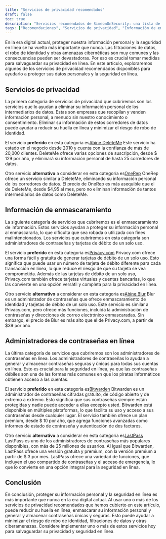 ```yaml
---
title: "Servicios de privacidad recomendados"
draft: false
toc: true
description: "Servicios recomendados de SimeonOnSecurity: una lista de servicios de privacidad confiables, soluciones de enmascaramiento de información y administradores de contraseñas en línea para proteger sus datos personales y la seguridad en línea. Descubra las opciones preferidas para eliminar registros de los principales corredores de datos, generar tarjetas de débito de un solo uso, administrar contraseñas y más."
tags: ["Recomendaciones", "Servicios de privacidad", "Información de enmascaramiento", "Administradores de contraseñas en línea", "Abine Eliminarme", "un representante", "abina desenfoque", "Privacidad.com", "guardián de bits", "Cifrado E2E", "Administrador de contraseñas en línea"]
---
```

 En la era digital actual, proteger nuestra información personal y la seguridad en línea se ha vuelto más importante que nunca. Las filtraciones de datos, el robo de identidad y otras amenazas cibernéticas son muy comunes y las consecuencias pueden ser devastadoras. Por eso es crucial tomar medidas para salvaguardar su privacidad en línea. En este artículo, exploraremos algunos de los servicios de privacidad recomendados disponibles para ayudarlo a proteger sus datos personales y la seguridad en línea.

## Servicios de privacidad

La primera categoría de servicios de privacidad que cubriremos son los servicios que lo ayudan a eliminar su información personal de los intermediarios de datos. Estas son empresas que recopilan y venden información personal, a menudo sin nuestro conocimiento o consentimiento. Eliminar su información de estos corredores de datos puede ayudar a reducir su huella en línea y minimizar el riesgo de robo de identidad.

El servicio **preferido** en esta categoría es[Abine DeleteMe](https://joindeleteme.com/refer?coupon=RFR-40867-7DWHR4) Este servicio ha estado en el negocio desde 2010 y cuenta con la confianza de más de 20,000 clientes. DeleteMe ofrece varias opciones de suscripción, desde $ 129 por año, y eliminará su información personal de hasta 25 corredores de datos.

Otro servicio **alternativo** a considerar en esta categoría es[OneRep](https://onerep.com) OneRep ofrece un servicio similar a DeleteMe, eliminando su información personal de los corredores de datos. El precio de OneRep es más asequible que el de DeleteMe, desde $4,95 al mes, pero no eliminan información de tantos intermediarios de datos como DeleteMe.

## Información de enmascaramiento

La siguiente categoría de servicios que cubriremos es el enmascaramiento de información. Estos servicios ayudan a proteger su información personal al enmascararla, lo que dificulta que sea robada o utilizada con fines malintencionados. Los servicios que cubriremos en esta categoría son administradores de contraseñas y tarjetas de débito de un solo uso.

El servicio **preferido** en esta categoría es[Privacy.com](https://privacy.com/join/SU86Y) Privacy.com ofrece una forma fácil y gratuita de generar tarjetas de débito de un solo uso. Esto significa que puede usar un número de tarjeta de débito diferente para cada transacción en línea, lo que reduce el riesgo de que su tarjeta se vea comprometida. Además de las tarjetas de débito de un solo uso, Privacy.com también ofrece tarjetas virtuales y cuentas bancarias, lo que las convierte en una opción versátil y completa para la privacidad en línea.

Otro servicio **alternativo** a considerar en esta categoría es[Abine Blur](https://dnt.abine.com/#/ref_register/pC8ZbvQtt) Blur es un administrador de contraseñas que ofrece enmascaramiento de identidad y tarjetas de débito de un solo uso. Este servicio es similar a Privacy.com, pero ofrece más funciones, incluida la administración de contraseñas y direcciones de correo electrónico enmascaradas. Sin embargo, el precio de Blur es más alto que el de Privacy.com, a partir de $39 por año.

## Administradores de contraseñas en línea

La última categoría de servicios que cubriremos son los administradores de contraseñas en línea. Los administradores de contraseñas lo ayudan a generar y almacenar contraseñas seguras y únicas para todas sus cuentas en línea. Esto es crucial para la seguridad en línea, ya que las contraseñas débiles son una de las formas más comunes en que los piratas informáticos obtienen acceso a las cuentas.

El servicio **preferido** en esta categoría es[Bitwarden](https://bitwarden.com) Bitwarden es un administrador de contraseñas cifradas gratuito, de código abierto y de extremo a extremo. Esto significa que sus contraseñas siempre están protegidas y nadie puede acceder a ellas excepto usted. Bitwarden está disponible en múltiples plataformas, lo que facilita su uso y acceso a sus contraseñas desde cualquier lugar. El servicio también ofrece un plan premium, desde $ 10 por año, que agrega funciones avanzadas como informes de estado de contraseña y autenticación de dos factores.

Otro servicio **alternativo** a considerar en esta categoría es[LastPass](https://www.lastpass.com/) LastPass es uno de los administradores de contraseñas más populares disponibles, con más de 25 millones de usuarios. Al igual que Bitwarden, LastPass ofrece una versión gratuita y premium, con la versión premium a partir de $ 3 por mes. LastPass ofrece una variedad de funciones, que incluyen el uso compartido de contraseñas y el acceso de emergencia, lo que lo convierte en una opción integral para la seguridad en línea.

## Conclusión

En conclusión, proteger su información personal y la seguridad en línea es más importante que nunca en la era digital actual. Al usar uno o más de los servicios de privacidad recomendados que hemos cubierto en este artículo, puede reducir su huella en línea, enmascarar su información personal y generar y almacenar contraseñas únicas y seguras. Esto puede ayudar a minimizar el riesgo de robo de identidad, filtraciones de datos y otras ciberamenazas. Considere implementar uno o más de estos servicios hoy para salvaguardar su privacidad y seguridad en línea.

